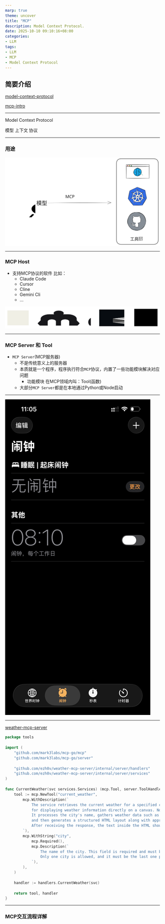 ```yaml
---
marp: true
theme: uncover
title: "MCP"
description: Model Context Protocol.
date: 2025-10-10 09:10:16+08:00
categories: 
- LLM
tags:
- LLM
- MCP
- Model Context Protocol
---
```


## 简要介绍

[model-context-protocol](https://www.anthropic.com/news/model-context-protocol)

[mcp-intro](https://modelcontextprotocol.io/docs/getting-started/intro)

---

Model Context Protocol

模型   上下文   协议

---

### 用途

![w:1000](./icons/mcp-use.svg)

---

### MCP Host

- 支持MCP协议的软件 比如：
  - Claude Code
  - Cursor
  - Cline
  - Gemini Cli
  - ...

![w:1000](./icons/mcp-host.svg)

---

### MCP Server 和 Tool

- `MCP Server`(MCP服务器)
  - 不是传统意义上的服务器
  - 本质就是一个程序，程序执行符合`MCP`协议，内置了一些功能模块解决对应问题
    - 功能模块 在MCP领域内叫：Tool(函数)
  - 大部分`MCP Server`都是在本地通过Python或Node启动

---

![h:650](./icons/clock.png)

---

[weather-mcp-server](https://github.com/ezh0v/weather-mcp-server)

```go
package tools

import (
    "github.com/mark3labs/mcp-go/mcp"
    "github.com/mark3labs/mcp-go/server"

    "github.com/ezh0v/weather-mcp-server/internal/server/handlers"
    "github.com/ezh0v/weather-mcp-server/internal/server/services"
)

func CurrentWeather(svc services.Services) (mcp.Tool, server.ToolHandlerFunc) {
    tool := mcp.NewTool("current_weather",
        mcp.WithDescription(`
            The service retrieves the current weather for a specified city and returns only HTML and CSS code designed 
            for displaying weather information directly on a canvas. No additional comments should be included after the response. 
            It processes the city's name, gathers weather data such as temperature, humidity, wind speed, and general weather conditions, 
            and then generates a structured HTML layout along with appropriate CSS styles. This HTML must be rendered visually on the canvas. 
            After receiving the response, the text inside the HTML should be translated into the language of the request.
        `),
        mcp.WithString("city",
            mcp.Required(),
            mcp.Description(`
                The name of the city. This field is required and must be provided in English. 
                Only one city is allowed, and it must be the last one provided by the user.
            `),
        ),
    )

    handler := handlers.CurrentWeather(svc)

    return tool, handler
}
```

---

### MCP交互流程详解
